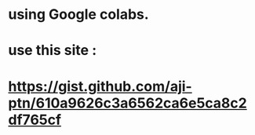 # using Google colabs.

# use this site :
# https://gist.github.com/aji-ptn/610a9626c3a6562ca6e5ca8c2df765cf
